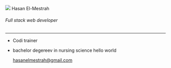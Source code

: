 ![](https://user-images.githubusercontent.com/116690334/204282804-96654d03-1d0f-4255-84f5-3917152cd180.jpg)
Hasan El-Mestrah 
###### Full stack web developer
-----------------------------------------------------------

* Codi trainer
* bachelor degereev in nursing science 
 hello world
  
  <hasanelmestrah@gmail.com>

